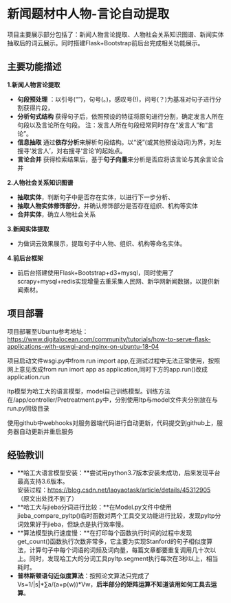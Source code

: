 
# 新闻题材中人物-言论自动提取

项目主要展示部分包括了：新闻人物言论提取、人物社会关系知识图谱、新闻实体抽取后的词云展示。同时搭建Flask+Bootstrap前后台完成相关功能展示。

## 主要功能描述

**1.新闻人物言论提取**

+ **句段预处理** ：以引号(“”)，句号(。)，感叹号(!)，问号(？)为基准对句子进行分割获得片段，
+ **分析句式结构** 获得句子后，依照预设的特征将原句进行分割，确定发言人所在句段以及言论所在句段。 注：发言人所在句段经常同时存在“发言人”和“言论”。
+ **信息抽取** 通过**依存分析**来解析句段结构。以“说”(或其他预设动词)为界，对左搜寻‘发言人’，对右搜寻‘言论’的起始点。
+ **言论合并** 获得检索结果后，基于**句子向量**来分析是否应将该言论与其余言论合并

**2.人物社会关系知识图谱**

+ **抽取实体**，判断句子中是否存在实体，以进行下一步分析、
+ **抽取人物实体修饰部分**，并确认修饰部分是否存在组织、机构等实体
+ **合并实体**，确立人物社会关系

**3.新闻实体提取**

+ 为做词云效果展示，提取句子中人物、组织、机构等命名实体。

**4.前后台框架**

+ 前后台搭建使用Flask+Bootstrap+d3+mysql，同时使用了scrapy+mysql+redis实现增量去重采集人民网、新华网新闻数据，以提供新闻素材。

## 项目部署

项目部署至Ubuntu参考地址：https://www.digitalocean.com/community/tutorials/how-to-serve-flask-applications-with-uswgi-and-nginx-on-ubuntu-18-04

项目启动文件wsgi.py中from run import app,在测试过程中无法正常使用，按照网上意见改成from run imort app as application,同时下方的app.run()改成application.run

ltp模型为哈工大的语言模型，model自己训练模型。训练方法在/app/controller/Pretreatment.py中，分别使用ltp与model文件夹分别放在与run.py同级目录

使用github中webhooks对服务器端代码进行自动更新，代码提交到github上，服务器自动更新并重启服务

## 经验教训

+ **哈工大语言模型安装：**尝试用python3.7版本安装未成功，后来发现平台最高支持3.6版本。  
安装过程：https://blog.csdn.net/laoyaotask/article/details/45312905 （原文出处找不到了）
+ **哈工大与jieba分词进行比较：**在Model.py文件中使用jieba_compare_pyltp()临时函数对两个工具交叉功能进行比较，发现pyltp分词效果好于jieba，但缺点是执行效率慢。
+ **算法模型执行速度慢：**在打印每个函数执行时间的过程中发现get_count()函数执行次数非常多，它主要为实现Stanford的句子相似度算法，计算句子中每个词语的词频及词向量，每篇文章都要重复调用几十次以上。同时，发现哈工大的分词工具pyltp.segment执行每次在3秒以上，相当耗时。
+ **普林斯顿语句近似度算法**：按照论文算法只完成了Vs=1/|s|*∑a/(a+p(w))*Vw，**后半部分的矩阵运算不知道该用如何工具去运算**。
